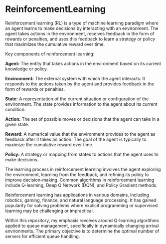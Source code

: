# ReinforcementLearning
Reinforcement learning (RL) is a type of machine learning paradigm where an agent learns to make decisions by interacting with an environment. The agent takes actions in the environment, receives feedback in the form of rewards or penalties, and uses this feedback to learn a strategy or policy that maximizes the cumulative reward over time.

Key components of reinforcement learning:

**Agent:** The entity that takes actions in the environment based on its current knowledge or policy.

**Environment:** The external system with which the agent interacts. It responds to the actions taken by the agent and provides feedback in the form of rewards or penalties.

**State:** A representation of the current situation or configuration of the environment. The state provides information to the agent about its current condition.

**Action:** The set of possible moves or decisions that the agent can take in a given state.

**Reward**: A numerical value that the environment provides to the agent as feedback after it takes an action. The goal of the agent is typically to maximize the cumulative reward over time.

**Policy:** A strategy or mapping from states to actions that the agent uses to make decisions.

The learning process in reinforcement learning involves the agent exploring the environment, learning from the feedback, and refining its policy to improve decision-making. Common algorithms in reinforcement learning include Q-learning, Deep Q Network (DQN), and Policy Gradient methods.

Reinforcement learning has applications in various domains, including robotics, gaming, finance, and natural language processing. It has gained popularity for solving problems where explicit programming or supervised learning may be challenging or impractical.

Within this repository, my emphasis revolves around Q-learning algorithms applied to queue management, specifically in dynamically changing arrival environments. The primary objective is to determine the optimal number of servers for efficient queue handling.
